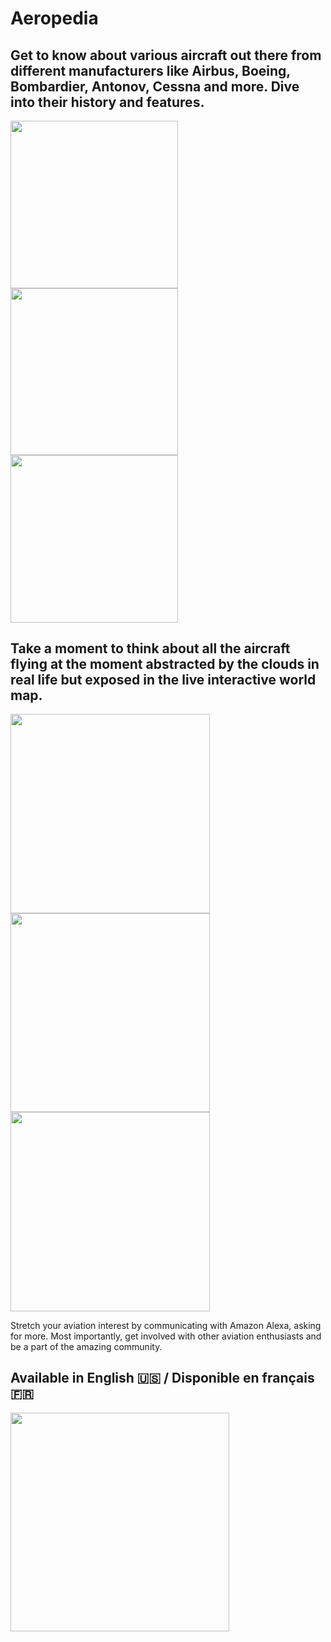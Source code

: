 # Aeropedia

## Get to know about various aircraft out there from different manufacturers like Airbus, Boeing, Bombardier, Antonov, Cessna and more. Dive into their history and features. 

<img src=https://github.com/himelsaha29/Aeropedia/blob/main/app/src/main/assets/promos/1.png width="267.5">  <img src=https://github.com/himelsaha29/Aeropedia/blob/main/app/src/main/assets/promos/5.png width="267.5"> <img src=https://github.com/himelsaha29/Aeropedia/blob/main/app/src/main/assets/promos/6.png width="267.5">

## Take a moment to think about all the aircraft flying at the moment abstracted by the clouds in real life but exposed in the live interactive world map. 

<img src=https://github.com/himelsaha29/Aeropedia/blob/main/app/src/main/assets/promos/8.png width="318.5"> <img src=https://github.com/himelsaha29/Aeropedia/blob/main/app/src/main/assets/promos/9.png width="318.5"> <img src=https://github.com/himelsaha29/Aeropedia/blob/main/app/src/main/assets/promos/10.png width="318.5">

Stretch your aviation interest by communicating with Amazon Alexa, asking for more. Most importantly, get involved with other aviation enthusiasts and be a part of the amazing community.

## Available in English 🇺🇸 / Disponible en français 🇫🇷
<img src=https://github.com/himelsaha29/Aeropedia/blob/main/app/src/main/assets/promos/7.png width="350">

